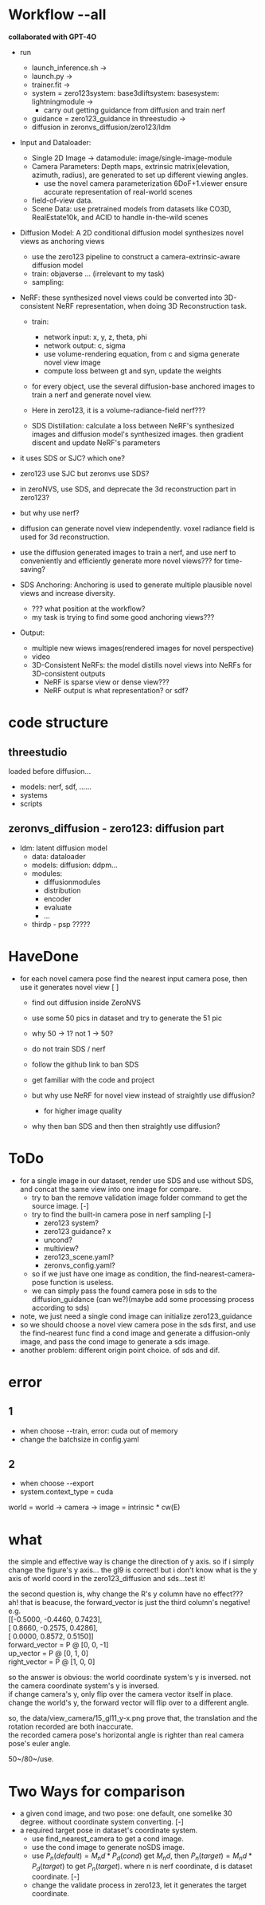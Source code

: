 
# Workflow --all
**collaborated with GPT-4O**

- run
  - launch_inference.sh ->
  - launch.py ->
  - trainer.fit ->
  - system = zero123system: base3dliftsystem: basesystem: lightningmodule ->
    - carry out getting guidance from diffusion and train nerf
  - guidance = zero123_guidance in threestudio ->
  - diffusion in zeronvs_diffusion/zero123/ldm


- Input and Dataloader:
  - Single 2D Image -> datamodule: image/single-image-module
  - Camera Parameters: Depth maps, extrinsic matrix(elevation, azimuth, radius), are generated to set up different viewing angles.
    - use the novel camera parameterization 6DoF+1.viewer ensure accurate representation of real-world scenes
  - field-of-view data.
  - Scene Data: use pretrained models from datasets like CO3D, RealEstate10k, and ACID to handle in-the-wild scenes


- Diffusion Model: A 2D conditional diffusion model synthesizes novel views as anchoring views
  - use the zero123 pipeline to construct a camera-extrinsic-aware diffusion model
  - train: objaverse ... (irrelevant to my task)
  - sampling: 


- NeRF: these synthesized novel views could be converted into 3D-consistent NeRF representation, when doing 3D Reconstruction task.
  - train:
    - network input: x, y, z, theta, phi
    - network output: c, sigma
    - use volume-rendering equation, from c and sigma generate novel view image
    - compute loss between gt and syn, update the weights
  - for every object, use the several diffusion-base anchored images to train a nerf and generate novel view.
  - Here in zero123, it is a volume-radiance-field nerf???

  - SDS Distillation: calculate a loss between NeRF's synthesized images and diffusion model's synthesized images. then gradient discent and update NeRF's parameters 


- it uses SDS or SJC? which one?
- zero123 use SJC but zeronvs use SDS?
- in zeroNVS, use SDS, and deprecate the 3d reconstruction part in zero123?

- but why use nerf?
- diffusion can generate novel view independently. voxel radiance field is used for 3d reconstruction. 
- use the diffusion generated images to train a nerf, and use nerf to conveniently and efficiently generate more novel views??? for time-saving?

- SDS Anchoring: Anchoring is used to generate multiple plausible novel views and increase diversity.
  - ??? what position at the workflow?
  - my task is trying to find some good anchoring views???


- Output:
  - multiple new wiews images(rendered images for novel perspective)
  - video
  - 3D-Consistent NeRFs: the model distills novel views into NeRFs for 3D-consistent outputs
    - NeRF is sparse view or dense view???
    - NeRF output is what representation? or sdf?







# code structure

## threestudio
loaded before diffusion...
- models: nerf, sdf, ......
- systems
- scripts

## zeronvs_diffusion - zero123: diffusion part
- ldm: latent diffusion model
  - data: dataloader
  - models: diffusion: ddpm...
  - modules: 
    - diffusionmodules
    - distribution
    - encoder
    - evaluate
    - ...
  - thirdp - psp ?????  







# HaveDone
- for each novel camera pose find the nearest input camera pose, then use it generates novel view [ ]
  - find out diffusion inside ZeroNVS
  - use some 50 pics in dataset and try to generate the 51 pic
  - why 50 -> 1? not 1 -> 50?
  - do not train SDS / nerf
  - follow the github link to ban SDS
  - get familiar with the code and project
  
  - but why use NeRF for novel view instead of straightly use diffusion?
    - for higher image quality
  - why then ban SDS and then then straightly use diffusion?


# ToDo
- for a single image in our dataset, render use SDS and use without SDS, and concat the same view into one image for compare.
  - try to ban the remove validation image folder command to get the source image. [-]
  - try to find the built-in camera pose in nerf sampling [-]
    - zero123 system?
    - zero123 guidance? x
    - uncond?
    - multiview?
    - zero123_scene.yaml?
    - zeronvs_config.yaml?
  - so if we just have one image as condition, the find-nearest-camera-pose function is useless.
  - we can simply pass the found camera pose in sds to the diffusion_guidance (can we?)(maybe add some processing process according to sds)
- note, we just need a single cond image can initialize zero123_guidance
- so we should choose a novel view camera pose in the sds first, and use the find-nearest func find a cond image and generate a diffusion-only image, and pass the cond image to generate a sds image. 
- another problem: different origin point choice. of sds and dif.



# error
## 1
- when choose --train, error: cuda out of memory
- change the batchsize in config.yaml

## 2
- when choose --export
- system.context_type = cuda




world = world -> camera -> image = intrinsic * cw(E)




# what
the simple and effective way is change the direction of y axis. so if i simply change the figure's y axis... the gl9 is correct! but i don't know what is the y axis of world coord in the zero123_diffusion and sds...test it!

the second question is, why change the R's y column have no effect???  
ah! that is beacuse, the forward_vector is just the third column's negative!  
e.g.  
[[-0.5000, -0.4460,  0.7423],  
[ 0.8660, -0.2575,  0.4286],  
[ 0.0000,  0.8572,  0.5150]]  
forward_vector = P @ [0, 0, -1]  
up_vector = P @ [0, 1, 0]  
right_vector = P @ [1, 0, 0]  


so the answer is obvious: the world coordinate system's y is inversed. not the camera coordinate system's y is inversed.  
if change camera's y, only flip over the camera vector itself in place.  
change the world's y, the forward vector will flip over to a different angle.  


so, the data/view_camera/15_gl11_y-x.png prove that, the translation and the rotation recorded are both inaccurate.  
the recorded camera pose's horizontal angle is righter than real camera pose's euler angle. 



50~/80~/use.


# Two Ways for comparison
- a given cond image, and two pose: one default, one somelike 30 degree. without coordinate system converting. [-]
- a required target pose in dataset's coordinate system. 
  - use find_nearest_camera to get a cond image.
  - use the cond image to generate noSDS image.
  - use $P_n(default) = M_nd * P_d(cond)$ get $M_nd$, then $P_n(target) = M_nd * P_d(target)$ to get $P_n(target)$. where n is nerf coordinate, d is dataset coordinate. [-]
  - change the validate process in zero123, let it generates the target coordinate.